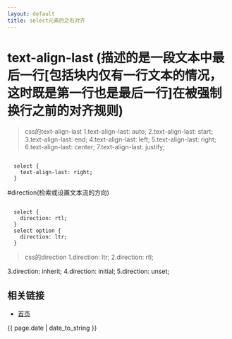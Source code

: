 ```yaml
---
layout: default
title: select元素的之右对齐
---
```


# text-align-last (描述的是一段文本中最后一行[包括块内仅有一行文本的情况，这时既是第一行也是最后一行]在被强制换行之前的对齐规则)

> css的text-align-last
1.text-align-last: auto;
2.text-align-last: start;
3.text-align-last: end;
4.text-align-last: left;
5.text-align-last: right;
6.text-align-last: center;
7.text-align-last: justify;

```

  select {
    text-align-last: right;
  }

```

#direction(检索或设置文本流的方向)

```

  select {
    direction: rtl;
  }
  select option {
    direction: ltr;
  }
```

> css的direction
1.direction: ltr;
2.direction: rtl;

3.direction: inherit;
4.direction: initial;
5.direction: unset;

## 相关链接
- [首页](http://zhishan33.github.io/shanBlog/)

<p>{{ page.date | date_to_string }}</p>


